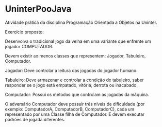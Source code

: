 # UninterPooJava
Atividade prática da disciplina Programação Orientada a Objetos na Uninter.

Exercício proposto:

Desenvolva o tradicional jogo da velha em uma variante que enfrente um jogador COMPUTADOR.

Devem existir ao menos classes que representem: Jogador, Tabuleiro, Computador.

Jogador: Deve controlar a leitura das jogadas do jogador humano.

Tabuleiro: Deve armazenar e controlar a condição do tabuleiro, saber responder se o jogo está empatado, vitória, derrota ou inacabado.

Computador: Possui os métodos que controlam as jogadas da  máquina.

O adversário Computador deve possuir três níveis de dificuldade (por exemplo: ComputadorA, ComputadorB, ComputadorC), cada um representado por uma Classe filha de Computador. E devem executar padrões de jogada diferentes.
